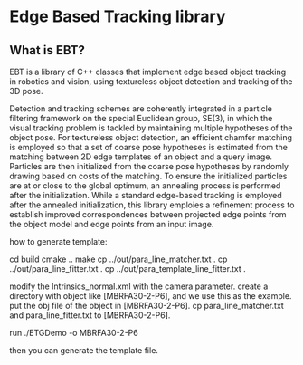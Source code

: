 Edge Based Tracking library
===================================================

What is EBT?
--------------

EBT is a library of C++ classes that implement edge based object tracking in robotics and vision, using textureless object detection and tracking of the 3D pose.  

Detection and tracking schemes are coherently integrated in a particle filtering framework on the special Euclidean group, SE(3), in which the visual tracking problem is tackled by maintaining multiple hypotheses of the object pose. For textureless object detection, an efficient chamfer matching is employed so that a set of coarse pose hypotheses is estimated from the matching between 2D edge templates of an object and a query image. Particles are then initialized from the coarse pose hypotheses by randomly drawing based on costs of the matching. To ensure the initialized particles are at or close to the global optimum, an annealing process is performed after the initialization. While a standard edge-based tracking is employed after the annealed initialization, this library emploies a refinement process to establish improved correspondences between projected edge points from the object model and edge points from an input image.

how to generate template:

cd build
cmake ..
make
cp ../out/para_line_matcher.txt .
cp ../out/para_line_fitter.txt .
cp ../out/para_template_line_fitter.txt .

modify the Intrinsics_normal.xml with the camera parameter.
create a directory with object like [MBRFA30-2-P6], and we use this as the example.
put the obj file of the object in [MBRFA30-2-P6].
cp para_line_matcher.txt and para_line_fitter.txt to [MBRFA30-2-P6].

run
./ETGDemo -o MBRFA30-2-P6

then you can generate the template file.

